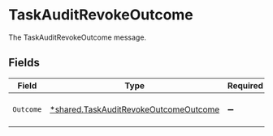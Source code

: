 # TaskAuditRevokeOutcome

The TaskAuditRevokeOutcome message.


## Fields

| Field                                                                                                | Type                                                                                                 | Required                                                                                             | Description                                                                                          |
| ---------------------------------------------------------------------------------------------------- | ---------------------------------------------------------------------------------------------------- | ---------------------------------------------------------------------------------------------------- | ---------------------------------------------------------------------------------------------------- |
| `Outcome`                                                                                            | [*shared.TaskAuditRevokeOutcomeOutcome](../../../pkg/models/shared/taskauditrevokeoutcomeoutcome.md) | :heavy_minus_sign:                                                                                   | The outcome field.                                                                                   |